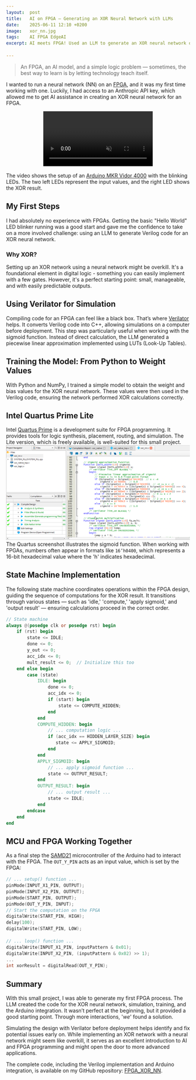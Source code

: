 ```yaml
---
layout:  post
title:   AI on FPGA — Generating an XOR Neural Network with LLMs
date:    2025-06-11 12:10 +0200
image:   xor_nn.jpg
tags:    AI FPGA EdgeAI
excerpt: AI meets FPGA! Used an LLM to generate an XOR neural network on a Cyclone 10 FPGA — Verilog, simulation, training, and Arduino integration. A fun journey into AI-powered hardware design!

---
```


> An FPGA, an AI model, and a simple logic problem — sometimes, the best way to learn is by letting technology teach itself.

I wanted to run a neural network (NN) on an [FPGA](https://en.wikipedia.org/wiki/Field-programmable_gate_array), and it was my first time working with one. Luckily, I had access to an Anthropic API key, which allowed me to get AI assistance in creating an XOR neural network for an FPGA.

<div style="text-align: center;">
  <video width="300" autoplay loop muted playsinline>
    <source src="/images/xor_nn.mp4" type="video/mp4">
  </video>
</div>

The video shows the setup of an [Arduino MKR Vidor 4000](https://docs.arduino.cc/hardware/mkr-vidor-4000/) with the blinking LEDs. The two left LEDs represent the input values, and the right LED shows the XOR result.

## My First Steps

I had absolutely no experience with FPGAs. Getting the basic "Hello World" LED blinker running was a good start and gave me the confidence to take on a more involved challenge: using an LLM to generate Verilog code for an XOR neural network.

### Why XOR?

Setting up an XOR network using a neural network might be overkill. It's a foundational element in digital logic - something you can easily implement with a few gates. However, it's a perfect starting point: small, manageable, and with easily predictable outputs.

## Using Verilator for Simulation

Compiling code for an FPGA can feel like a black box. That’s where [Verilator](https://www.veripool.org/verilator/) helps. It converts Verilog code into C++, allowing simulations on a computer before deployment. This step was particularly useful when working with the sigmoid function. Instead of direct calculation, the LLM generated a piecewise linear approximation implemented using LUTs (Look-Up Tables).

## Training the Model: From Python to Weight Values

With Python and NumPy, I trained a simple model to obtain the weight and bias values for the XOR neural network. These values were then used in the Verilog code, ensuring the network performed XOR calculations correctly.

## Intel Quartus Prime Lite

Intel [Quartus Prime](https://en.wikipedia.org/wiki/Quartus_Prime) is a development suite for FPGA programming. It provides tools for logic synthesis, placement, routing, and simulation. The Lite version, which is freely available, is well-suited for this small project.
![honeycomb image](/images/xor_nn_sigmoid.png)
The Quartus screenshot illustrates the sigmoid function. When working with FPGAs, numbers often appear in formats like `16’h0400`, which represents a 16-bit hexadecimal value where the 'h' indicates hexadecimal.

## State Machine Implementation

The following state machine coordinates operations within the FPGA design, guiding the sequence of computations for the XOR result. It transitions through various states — such as 'idle,' 'compute,' 'apply sigmoid,' and 'output result' — ensuring calculations proceed in the correct order.

```verilog
// State machine
always @(posedge clk or posedge rst) begin
	if (rst) begin
		state <= IDLE;
		done <= 0;
		y_out <= 0;
		acc_idx <= 0;
		mult_result <= 0;  // Initialize this too
	end else begin
		case (state)
			IDLE: begin
				done <= 0;
				acc_idx <= 0;
				if (start) begin
					state <= COMPUTE_HIDDEN;
				end
			end
			COMPUTE_HIDDEN: begin
				// ... computation logic ...
				if (acc_idx == HIDDEN_LAYER_SIZE) begin
				   state <= APPLY_SIGMOID;
				end
			end
			APPLY_SIGMOID: begin
				// ... apply sigmoid function ...
				state <= OUTPUT_RESULT;
			end
			OUTPUT_RESULT: begin
				// ... output result ...
				state <= IDLE;
			end
		endcase
	end
end
```

## MCU and FPGA Working Together

As a final step the [SAMD21](https://en.wikipedia.org/wiki/Atmel_ARM-based_processors#SAMD) microcontroller of the Arduino had to interact with the FPGA. The `OUT_Y_PIN` acts as an input value, which is set by the FPGA:

```cpp
// ... setup() function ...
pinMode(INPUT_X1_PIN, OUTPUT);
pinMode(INPUT_X2_PIN, OUTPUT);
pinMode(START_PIN, OUTPUT);
pinMode(OUT_Y_PIN, INPUT);
// Start the computation on the FPGA
digitalWrite(START_PIN, HIGH);
delay(100);
digitalWrite(START_PIN, LOW);

// ... loop() function ...
digitalWrite(INPUT_X1_PIN, inputPattern & 0x01);
digitalWrite(INPUT_X2_PIN, (inputPattern & 0x02) >> 1);
...
int xorResult = digitalRead(OUT_Y_PIN);
```

## Summary

With this small project, I was able to generate my first FPGA process. The LLM created the code for the XOR neural network, simulation, training, and the Arduino integration. It wasn’t perfect at the beginning, but it provided a good starting point. Through more interactions, '_we_' found a solution.

Simulating the design with Verilator before deployment helps identify and fix potential issues early on. While implementing an XOR network with a neural network might seem like overkill, it serves as an excellent introduction to AI and FPGA programming and might open the door to more advanced applications.

The complete code, including the Verilog implementation and Arduino integration, is available on my GitHub repository: [FPGA_XOR_NN](https://github.com/choas/FPGA_XOR_NN).
